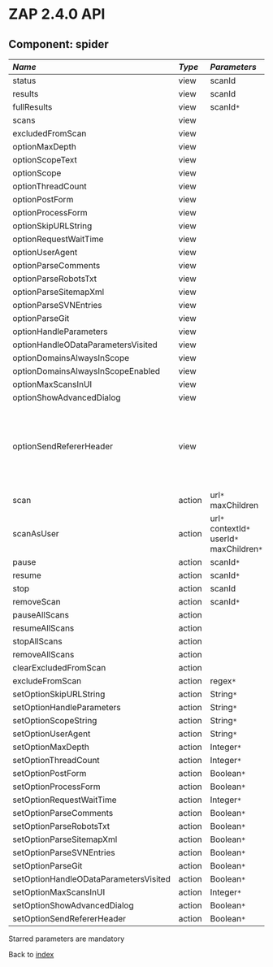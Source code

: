 # ZAP 2.4.0 API
## Component: spider
| _Name_ | _Type_ | _Parameters_ | _Description_ |
|:-------|:-------|:-------------|:--------------|
| status | view   | scanId       |               |
| results| view   | scanId       |               |
| fullResults| view   | scanId`*`    |               |
| scans  | view   |              |               |
| excludedFromScan| view   |              |               |
| optionMaxDepth| view   |              |               |
| optionScopeText| view   |              |               |
| optionScope| view   |              |               |
| optionThreadCount| view   |              |               |
| optionPostForm| view   |              |               |
| optionProcessForm| view   |              |               |
| optionSkipURLString| view   |              |               |
| optionRequestWaitTime| view   |              |               |
| optionUserAgent| view   |              |               |
| optionParseComments| view   |              |               |
| optionParseRobotsTxt| view   |              |               |
| optionParseSitemapXml| view   |              |               |
| optionParseSVNEntries| view   |              |               |
| optionParseGit| view   |              |               |
| optionHandleParameters| view   |              |               |
| optionHandleODataParametersVisited| view   |              |               |
| optionDomainsAlwaysInScope| view   |              |               |
| optionDomainsAlwaysInScopeEnabled| view   |              |               |
| optionMaxScansInUI| view   |              |               |
| optionShowAdvancedDialog| view   |              |               |
| optionSendRefererHeader| view   |              | Sets whether or not the 'Referer' header should be sent while spidering |
| scan   | action | url`*` maxChildren  |               |
| scanAsUser| action | url`*` contextId`*` userId`*` maxChildren`*`  |               |
| pause  | action | scanId`*`    |               |
| resume | action | scanId`*`    |               |
| stop   | action | scanId       |               |
| removeScan| action | scanId`*`    |               |
| pauseAllScans| action |              |               |
| resumeAllScans| action |              |               |
| stopAllScans| action |              |               |
| removeAllScans| action |              |               |
| clearExcludedFromScan| action |              |               |
| excludeFromScan| action | regex`*`     |               |
| setOptionSkipURLString| action | String`*`    |               |
| setOptionHandleParameters| action | String`*`    |               |
| setOptionScopeString| action | String`*`    |               |
| setOptionUserAgent| action | String`*`    |               |
| setOptionMaxDepth| action | Integer`*`   |               |
| setOptionThreadCount| action | Integer`*`   |               |
| setOptionPostForm| action | Boolean`*`   |               |
| setOptionProcessForm| action | Boolean`*`   |               |
| setOptionRequestWaitTime| action | Integer`*`   |               |
| setOptionParseComments| action | Boolean`*`   |               |
| setOptionParseRobotsTxt| action | Boolean`*`   |               |
| setOptionParseSitemapXml| action | Boolean`*`   |               |
| setOptionParseSVNEntries| action | Boolean`*`   |               |
| setOptionParseGit| action | Boolean`*`   |               |
| setOptionHandleODataParametersVisited| action | Boolean`*`   |               |
| setOptionMaxScansInUI| action | Integer`*`   |               |
| setOptionShowAdvancedDialog| action | Boolean`*`   |               |
| setOptionSendRefererHeader| action | Boolean`*`   |               |

Starred parameters are mandatory

Back to [index](ApiGen_Index)
